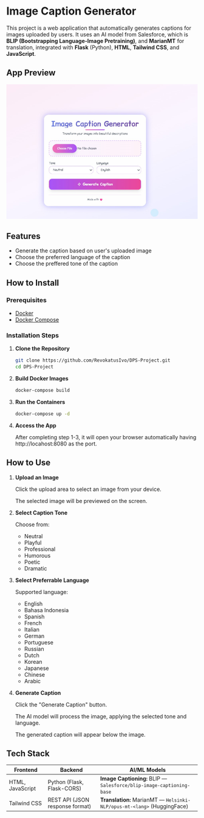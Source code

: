 # Image Caption Generator

This project is a web application that automatically generates captions for images uploaded by users. It uses an AI model from Salesforce, which is **BLIP (Bootstrapping Language-Image Pretraining)**, and **MarianMT** for translation, integrated with **Flask** (Python), **HTML**, **Tailwind CSS**, and **JavaScript**.

## App Preview

![App Preview](default-web.jpg)

## Features

- Generate the caption based on user's uploaded image
- Choose the preferred language of the caption
- Choose the preffered tone of the caption
  
## How to Install

### Prerequisites

- [Docker](https://www.docker.com/products/docker-desktop)
- [Docker Compose](https://docs.docker.com/compose/)

### Installation Steps

1. **Clone the Repository**
   ```bash
   git clone https://github.com/RevokatusIvo/DPS-Project.git
   cd DPS-Project

2. **Build Docker Images**
   ```bash
   docker-compose build

3. **Run the Containers**
   ```bash
   docker-compose up -d

4. **Access the App**

   After completing step 1-3, it will open your browser automatically having http://locahost:8080 as the port.

## How to Use
1. **Upload an Image**

   Click the upload area to select an image from your device.

   The selected image will be previewed on the screen.
   
3. **Select Caption Tone**
 
   Choose from:
   - Neutral
   - Playful
   - Professional
   - Humorous
   - Poetic
   - Dramatic
     
5. **Select Preferrable Language**

    Supported language:
   - English
   - Bahasa Indonesia
   - Spanish
   - French
   - Italian
   - German
   - Portuguese
   - Russian
   - Dutch
   - Korean
   - Japanese
   - Chinese
   - Arabic
    
7. **Generate Caption**

   Click the "Generate Caption" button.

   The AI model will process the image, applying the selected tone and language.

   The generated caption will appear below the image.
   
## Tech Stack

| Frontend                  | Backend                          | AI/ML Models                                                                 |
|---------------------------|----------------------------------|------------------------------------------------------------------------------|
| HTML, JavaScript          | Python (Flask, Flask-CORS)       | **Image Captioning:** BLIP — `Salesforce/blip-image-captioning-base`        |
| Tailwind CSS              | REST API (JSON response format)  | **Translation:** MarianMT — `Helsinki-NLP/opus-mt-<lang>` (HuggingFace)     |
